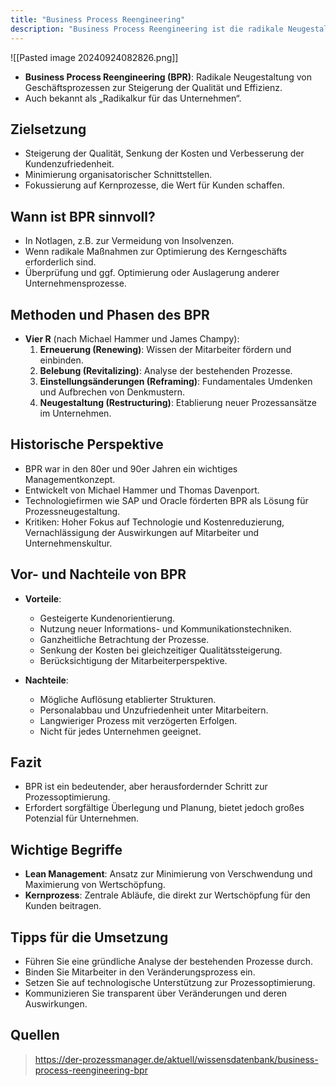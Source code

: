 ```yaml
---
title: "Business Process Reengineering"
description: "Business Process Reengineering ist die radikale Neugestaltung von Geschäftsprozessen zur Steigerung von Qualität und Effizienz. Ziele sind Kostensenkung und Kundenzufriedenheit. Methoden folgen den Vier R: Erneuerung, Belebung, Einstellungsänderungen, Neugestaltung. Sinnvoll in Notlagen, aber mit Risiken wie Personalabbau."
---
```


![[Pasted image 20240924082826.png]]
- **Business Process Reengineering (BPR)**: Radikale Neugestaltung von Geschäftsprozessen zur Steigerung der Qualität und Effizienz.
- Auch bekannt als „Radikalkur für das Unternehmen“.

## Zielsetzung
- Steigerung der Qualität, Senkung der Kosten und Verbesserung der Kundenzufriedenheit.
- Minimierung organisatorischer Schnittstellen.
- Fokussierung auf Kernprozesse, die Wert für Kunden schaffen.

## Wann ist BPR sinnvoll?
- In Notlagen, z.B. zur Vermeidung von Insolvenzen.
- Wenn radikale Maßnahmen zur Optimierung des Kerngeschäfts erforderlich sind.
- Überprüfung und ggf. Optimierung oder Auslagerung anderer Unternehmensprozesse.

## Methoden und Phasen des BPR
- **Vier R** (nach Michael Hammer und James Champy):
  1. **Erneuerung (Renewing)**: Wissen der Mitarbeiter fördern und einbinden.
  2. **Belebung (Revitalizing)**: Analyse der bestehenden Prozesse.
  3. **Einstellungsänderungen (Reframing)**: Fundamentales Umdenken und Aufbrechen von Denkmustern.
  4. **Neugestaltung (Restructuring)**: Etablierung neuer Prozessansätze im Unternehmen.

## Historische Perspektive
- BPR war in den 80er und 90er Jahren ein wichtiges Managementkonzept.
- Entwickelt von Michael Hammer und Thomas Davenport.
- Technologiefirmen wie SAP und Oracle förderten BPR als Lösung für Prozessneugestaltung.
- Kritiken: Hoher Fokus auf Technologie und Kostenreduzierung, Vernachlässigung der Auswirkungen auf Mitarbeiter und Unternehmenskultur.

## Vor- und Nachteile von BPR
- **Vorteile**:
  - Gesteigerte Kundenorientierung.
  - Nutzung neuer Informations- und Kommunikationstechniken.
  - Ganzheitliche Betrachtung der Prozesse.
  - Senkung der Kosten bei gleichzeitiger Qualitätssteigerung.
  - Berücksichtigung der Mitarbeiterperspektive.

- **Nachteile**:
  - Mögliche Auflösung etablierter Strukturen.
  - Personalabbau und Unzufriedenheit unter Mitarbeitern.
  - Langwieriger Prozess mit verzögerten Erfolgen.
  - Nicht für jedes Unternehmen geeignet.

## Fazit
- BPR ist ein bedeutender, aber herausfordernder Schritt zur Prozessoptimierung.
- Erfordert sorgfältige Überlegung und Planung, bietet jedoch großes Potenzial für Unternehmen.

## Wichtige Begriffe
- **Lean Management**: Ansatz zur Minimierung von Verschwendung und Maximierung von Wertschöpfung.
- **Kernprozess**: Zentrale Abläufe, die direkt zur Wertschöpfung für den Kunden beitragen.

## Tipps für die Umsetzung
- Führen Sie eine gründliche Analyse der bestehenden Prozesse durch.
- Binden Sie Mitarbeiter in den Veränderungsprozess ein.
- Setzen Sie auf technologische Unterstützung zur Prozessoptimierung.
- Kommunizieren Sie transparent über Veränderungen und deren Auswirkungen.

## Quellen

> https://der-prozessmanager.de/aktuell/wissensdatenbank/business-process-reengineering-bpr